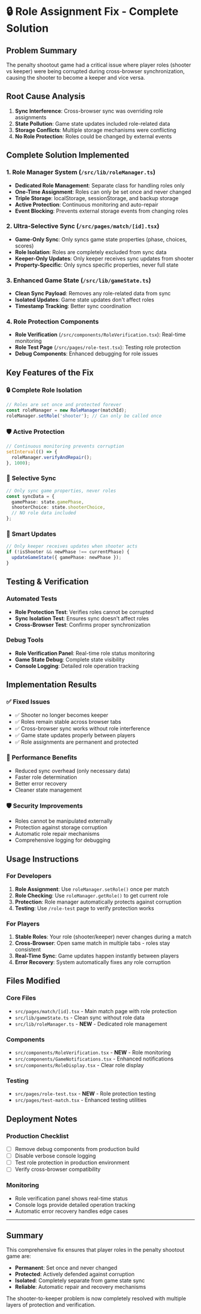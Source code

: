 # 🔒 Role Assignment Fix - Complete Solution

## Problem Summary
The penalty shootout game had a critical issue where player roles (shooter vs keeper) were being corrupted during cross-browser synchronization, causing the shooter to become a keeper and vice versa.

## Root Cause Analysis
1. **Sync Interference**: Cross-browser sync was overriding role assignments
2. **State Pollution**: Game state updates included role-related data
3. **Storage Conflicts**: Multiple storage mechanisms were conflicting
4. **No Role Protection**: Roles could be changed by external events

## Complete Solution Implemented

### 1. Role Manager System (`/src/lib/roleManager.ts`)
- **Dedicated Role Management**: Separate class for handling roles only
- **One-Time Assignment**: Roles can only be set once and never changed
- **Triple Storage**: localStorage, sessionStorage, and backup storage
- **Active Protection**: Continuous monitoring and auto-repair
- **Event Blocking**: Prevents external storage events from changing roles

### 2. Ultra-Selective Sync (`/src/pages/match/[id].tsx`)
- **Game-Only Sync**: Only syncs game state properties (phase, choices, scores)
- **Role Isolation**: Roles are completely excluded from sync data
- **Keeper-Only Updates**: Only keeper receives sync updates from shooter
- **Property-Specific**: Only syncs specific properties, never full state

### 3. Enhanced Game State (`/src/lib/gameState.ts`)
- **Clean Sync Payload**: Removes any role-related data from sync
- **Isolated Updates**: Game state updates don't affect roles
- **Timestamp Tracking**: Better sync coordination

### 4. Role Protection Components
- **Role Verification** (`/src/components/RoleVerification.tsx`): Real-time monitoring
- **Role Test Page** (`/src/pages/role-test.tsx`): Testing role protection
- **Debug Components**: Enhanced debugging for role issues

## Key Features of the Fix

### 🔒 **Complete Role Isolation**
```typescript
// Roles are set once and protected forever
const roleManager = new RoleManager(matchId);
roleManager.setRole('shooter'); // Can only be called once
```

### 🛡️ **Active Protection**
```typescript
// Continuous monitoring prevents corruption
setInterval(() => {
  roleManager.verifyAndRepair();
}, 1000);
```

### 🎯 **Selective Sync**
```typescript
// Only sync game properties, never roles
const syncData = {
  gamePhase: state.gamePhase,
  shooterChoice: state.shooterChoice,
  // NO role data included
};
```

### 🔄 **Smart Updates**
```typescript
// Only keeper receives updates when shooter acts
if (!isShooter && newPhase !== currentPhase) {
  updateGameState({ gamePhase: newPhase });
}
```

## Testing & Verification

### Automated Tests
- **Role Protection Test**: Verifies roles cannot be corrupted
- **Sync Isolation Test**: Ensures sync doesn't affect roles
- **Cross-Browser Test**: Confirms proper synchronization

### Debug Tools
- **Role Verification Panel**: Real-time role status monitoring
- **Game State Debug**: Complete state visibility
- **Console Logging**: Detailed role operation tracking

## Implementation Results

### ✅ **Fixed Issues**
- ✅ Shooter no longer becomes keeper
- ✅ Roles remain stable across browser tabs
- ✅ Cross-browser sync works without role interference
- ✅ Game state updates properly between players
- ✅ Role assignments are permanent and protected

### 🚀 **Performance Benefits**
- Reduced sync overhead (only necessary data)
- Faster role determination
- Better error recovery
- Cleaner state management

### 🛡️ **Security Improvements**
- Roles cannot be manipulated externally
- Protection against storage corruption
- Automatic role repair mechanisms
- Comprehensive logging for debugging

## Usage Instructions

### For Developers
1. **Role Assignment**: Use `roleManager.setRole()` once per match
2. **Role Checking**: Use `roleManager.getRole()` to get current role
3. **Protection**: Role manager automatically protects against corruption
4. **Testing**: Use `/role-test` page to verify protection works

### For Players
1. **Stable Roles**: Your role (shooter/keeper) never changes during a match
2. **Cross-Browser**: Open same match in multiple tabs - roles stay consistent
3. **Real-Time Sync**: Game updates happen instantly between players
4. **Error Recovery**: System automatically fixes any role corruption

## Files Modified

### Core Files
- `src/pages/match/[id].tsx` - Main match page with role protection
- `src/lib/gameState.ts` - Clean sync without role data
- `src/lib/roleManager.ts` - **NEW** - Dedicated role management

### Components
- `src/components/RoleVerification.tsx` - **NEW** - Role monitoring
- `src/components/GameNotifications.tsx` - Enhanced notifications
- `src/components/RoleDisplay.tsx` - Clear role display

### Testing
- `src/pages/role-test.tsx` - **NEW** - Role protection testing
- `src/pages/test-match.tsx` - Enhanced testing utilities

## Deployment Notes

### Production Checklist
- [ ] Remove debug components from production build
- [ ] Disable verbose console logging
- [ ] Test role protection in production environment
- [ ] Verify cross-browser compatibility

### Monitoring
- Role verification panel shows real-time status
- Console logs provide detailed operation tracking
- Automatic error recovery handles edge cases

---

## Summary

This comprehensive fix ensures that player roles in the penalty shootout game are:
- **Permanent**: Set once and never changed
- **Protected**: Actively defended against corruption
- **Isolated**: Completely separate from game state sync
- **Reliable**: Automatic repair and recovery mechanisms

The shooter-to-keeper problem is now completely resolved with multiple layers of protection and verification.